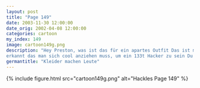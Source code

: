 ```yaml
---
layout: post
title: "Page 149"
date: 2003-11-30 12:00:00
date_orig: 2002-04-08 12:00:00
categories: cartoon
my_index: 149
image: cartoon149g.png
description: "Hey Preston, was ist das für ein apartes Outfit Das ist mein neuer Look Nachdem ich \"The Matrix\" geschaut hab, habe ich 
erkannt das man sich cool anziehen muss, um ein 133t Hacker zu sein Du kannst auf dem Bildschirm doch gar nix mit der Sonnenbrille sehen, oder Ein kleiner Preis, wenn  man cool ist Preston Hackles"
germantitle: "Kleider machen Leute"
---
```


{% include figure.html src="cartoon149g.png" alt="Hackles Page 149"  %}
